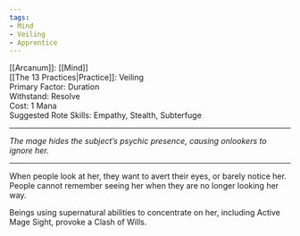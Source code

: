 ```yaml
---
tags:
- Mind
- Veiling
- Apprentice
---
```


[[Arcanum]]: [[Mind]]\
[[The 13 Practices|Practice]]: Veiling\
Primary Factor: Duration\
Withstand: Resolve\
Cost: 1 Mana\
Suggested Rote Skills: Empathy, Stealth, Subterfuge

---

_The mage hides the subject’s psychic presence, causing onlookers to ignore her._

---

When people look at her, they want to avert their eyes, or barely notice her. People cannot remember seeing her when they are no longer looking her way.

Beings using supernatural abilities to concentrate on her, including Active Mage Sight, provoke a Clash of Wills.